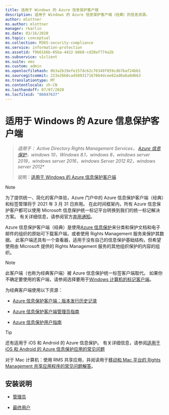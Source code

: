 ```yaml
---
title: 适用于 Windows 的 Azure 信息保护客户端
description: 适用于 Windows 的 Azure 信息保护客户端（经典）的信息资源。
author: mlottner
ms.author: mlottner
manager: rkarlin
ms.date: 03/16/2020
ms.topic: conceptual
ms.collection: M365-security-compliance
ms.service: information-protection
ms.assetid: f9b61b6b-05ba-4422-b8b0-cd20af774a2b
ms.subservice: v1client
ms.suite: ems
ms.custom: admin
ms.openlocfilehash: 0b3a2b19efe157dc62c76349f859cdb7baf24bb1
ms.sourcegitcommit: 223e26b0ca4589317167064dcee82ad0a6a8d663
ms.translationtype: MT
ms.contentlocale: zh-CN
ms.lasthandoff: 07/07/2020
ms.locfileid: "86047637"
---
```

# <a name="azure-information-protection-client-for-windows"></a>适用于 Windows 的 Azure 信息保护客户端

>*适用于： Active Directory Rights Management Services， [Azure 信息保护](https://azure.microsoft.com/pricing/details/information-protection)，windows 10，Windows 8.1，windows 8，windows server 2019，windows server 2016，windows Server 2012 R2，windows server 2012**
>
> 说明：[适用于 Windows 的 Azure 信息保护客户端](../faqs.md#whats-the-difference-between-the-azure-information-protection-classic-and-unified-labeling-clients)

>[!NOTE] 
> 为了提供统一、简化的客户体验，Azure 门户中的 Azure 信息保护客户端（经典）和标签管理将于 2021 年 3 月 31 日弃用。 在此时间框架内，所有 Azure 信息保护客户都可以使用 Microsoft 信息保护统一标记平台转换到我们的统一标记解决方案。 有关详细信息，请参阅官方[弃用通知](https://aka.ms/aipclassicsunset)。

Azure 信息保护客户端（经典）是使用[Azure 信息保护](../what-is-information-protection.md)来分类和保护文档和电子邮件的组织的原始可下载客户端，或者使用 Rights Management 服务来保护其数据。 此客户端还具有一个查看器，适用于没有自己的信息保护基础结构，但希望使用由 Microsoft 提供的 Rights Management 服务的其他组织保护的内容的组织。

> [!NOTE]
> 此客户端（也称为经典客户端）被 Azure 信息保护统一标签客户端取代。 如果你不确定要使用的客户端，请参阅选择要用于[Windows 计算机的标记客户端](use-client.md#choose-which-labeling-client-to-use-for-windows-computers)。

为经典客户端使用以下资源：

- [Azure 信息保护客户端：版本发行历史记录](client-version-release-history.md)

- [Azure 信息保护客户端管理员指南](client-admin-guide.md)

- [Azure 信息保护用户指南](client-user-guide.md)

> [!TIP]
> 还有适用于 iOS 和 Android 的 Azure 信息保护。 有关详细信息，请参阅[适用于 iOS 和 Android 的 Azure 信息保护应用的常见问题](mobile-app-faq.md )
> 
> 对于 Mac 计算机：使用 RMS 共享应用，并阅读用于[移动和 Mac 平台的 Rights Management 共享应用程序的常见问题解答](https://technet.microsoft.com/dn451248)。

## <a name="install-instructions"></a>安装说明

- [管理员](client-admin-guide-install.md)

- [最终用户](install-client-app.md)

